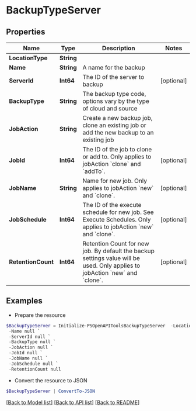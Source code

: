 # BackupTypeServer
## Properties

Name | Type | Description | Notes
------------ | ------------- | ------------- | -------------
**LocationType** | **String** |  | 
**Name** | **String** | A name for the backup | 
**ServerId** | **Int64** | The ID of the server to backup | [optional] 
**BackupType** | **String** | The backup type code, options vary by the type of cloud and source | 
**JobAction** | **String** | Create a new backup job, clone an existing job or add the new backup to an existing job | 
**JobId** | **Int64** | The ID of the job to clone or add to. Only applies to jobAction &#x60;clone&#x60; and &#x60;addTo&#x60;. | [optional] 
**JobName** | **String** | Name for new job. Only applies to jobAction &#x60;new&#x60; and &#x60;clone&#x60;. | [optional] 
**JobSchedule** | **Int64** | The ID of the execute schedule for new job. See Execute Schedules. Only applies to jobAction &#x60;new&#x60; and &#x60;clone&#x60;. | [optional] 
**RetentionCount** | **Int64** | Retention Count for new job. By default the backup settings value will be used. Only applies to jobAction &#x60;new&#x60; and &#x60;clone&#x60;. | [optional] 

## Examples

- Prepare the resource
```powershell
$BackupTypeServer = Initialize-PSOpenAPIToolsBackupTypeServer  -LocationType null `
 -Name null `
 -ServerId null `
 -BackupType null `
 -JobAction null `
 -JobId null `
 -JobName null `
 -JobSchedule null `
 -RetentionCount null
```

- Convert the resource to JSON
```powershell
$BackupTypeServer | ConvertTo-JSON
```

[[Back to Model list]](../README.md#documentation-for-models) [[Back to API list]](../README.md#documentation-for-api-endpoints) [[Back to README]](../README.md)

